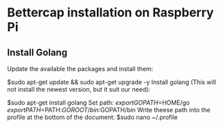 # Bettercap installation on Raspberry Pi
## Install Golang
Update the available the packages and install them:

$sudo apt-get update && sudo apt-get upgrade -y
Install golang (This will not install the newest version, but it suit our need): 

$sudo apt-get install golang
Set path:
$export GOPATH=$HOME/go
$export PATH=$PATH:$GOROOT/bin:$GOPATH/bin
Write theese path into the profile at the bottom of the document:
$sudo nano ~/.profile

